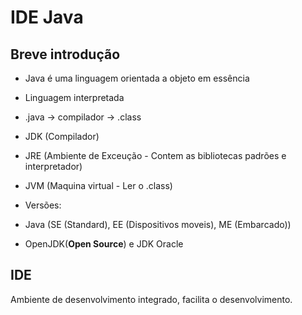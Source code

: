 # IDE Java

## Breve introdução

- Java é uma linguagem orientada a objeto em essência
- Linguagem interpretada 
 - .java -> compilador -> .class
- JDK (Compilador)
- JRE (Ambiente de Exceução - Contem as bibliotecas padrões e interpretador)
- JVM (Maquina virtual - Ler o .class)

- Versões:
 - Java (SE (Standard), EE (Dispositivos moveis), ME (Embarcado))
 - OpenJDK(__Open Source__) e JDK Oracle

## IDE
Ambiente de desenvolvimento integrado, facilita o desenvolvimento.
